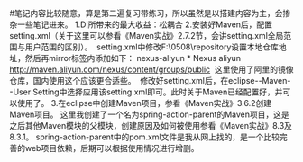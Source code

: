 #笔记内容比较随意，算是第二遍复习带练习，所以虽然是以搭建内容为主，会掺杂一些笔记进来。
1.DI所带来的最大收益：松耦合
2.安装好Maven后，配置setting.xml（关于这里可以参看《Maven实战》2.7.2节，会讲setting.xml全局范围与用户范围的区别）。
  setting.xml中修改<localRepository>F:\0508\repository</localRepository>设置本地仓库地址，然后再mirror标签内添加如下：
  <mirror>
      <id>nexus-aliyun</id>
      <mirrorOf>*</mirrorOf>
      <name>Nexus aliyun</name>
      <url>http://maven.aliyun.com/nexus/content/groups/public</url>
  </mirror>
  这里使用了阿里的镜像仓库，国内使用这个应该更合适些。
  修改好setting.xml后，在eclipse--Maven--User Setting中选择应用该setting.xml即可。此时关于Maven已经配置好，并可以使用了。
3.在eclipse中创建Maven项目，参看《Maven实战》3.6.2创建Maven项目。
  这里我创建了一个名为spring-action-parent的Maven项目，这是之后其他Maven模块的父模块，创建原因及如何被使用参看《Maven实战》8.3及8.3.1。
  spring-action-parent中的pom.xml文件是我从网上找的，是一个比较完善的web项目依赖，后期可以根据使用情况进行增删。
